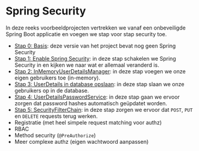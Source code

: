 # Spring Security

In deze reeks voorbeeldprojecten vertrekken we vanaf een onbeveiligde Spring Boot applicatie
en voegen we stap voor stap security toe.

- [Stap 0: Basis](./00-Basis): deze versie van het project bevat nog geen Spring Security
- [Stap 1: Enable Spring Security](./01-EnableSpringSecurity): in deze stap schakelen we Spring Security in en kijken we naar wat er allemaal veranderd is.
- [Stap 2: InMemoryUserDetailsManager](./02-InMemoryUserDetailsManager): in deze stap voegen we onze eigen gebruikers toe (in-memory).
- [Stap 3: UserDetails in database opslaan](./03-UserDetailsInDatabase): in deze stap slaan we onze gebruikers op in de database.
- [Stap 4: UserDetailsPasswordService](./04-UserDetailsPasswordService): in deze stap gaan we ervoor zorgen dat password hashes automatisch geüpdatet worden.
- [Stap 5: SecurityFilterChain](./05-SecurityFilterChain): in deze stap zorgen we ervoor dat `POST`, `PUT` en `DELETE` requests terug werken.
- Registratie (met heel simpele request matching voor authz)
- RBAC
- Method security (`@PreAuthorize`)
- Meer complexe authz (eigen wachtwoord aanpassen)